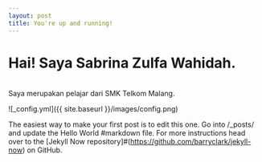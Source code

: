 ```yaml
---
layout: post
title: You're up and running!
---
```


<h1> Hai! Saya Sabrina Zulfa Wahidah. </h1>
<br> Saya merupakan pelajar dari SMK Telkom Malang. </br>

![_config.yml]({{ site.baseurl }}/images/config.png)

 The easiest way to make your first post is to edit this one. Go into /_posts/ and update the Hello World #markdown file. For more instructions head over to the [Jekyll Now repository]#(https://github.com/barryclark/jekyll-now) on GitHub.
